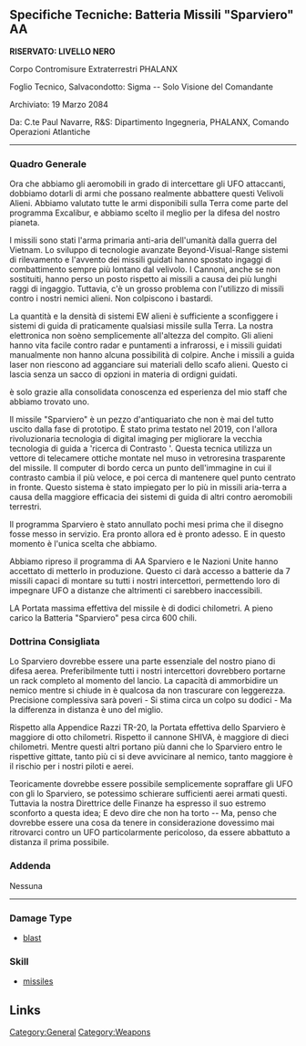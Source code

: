 ## Specifiche Tecniche: Batteria Missili "Sparviero" AA

**RISERVATO: LIVELLO NERO**

Corpo Contromisure Extraterrestri PHALANX

Foglio Tecnico, Salvacondotto: Sigma -- Solo Visione del Comandante

Archiviato: 19 Marzo 2084

Da: C.te Paul Navarre, R&S: Dipartimento Ingegneria, PHALANX, Comando
Operazioni Atlantiche

------------------------------------------------------------------------

### Quadro Generale

Ora che abbiamo gli aeromobili in grado di intercettare gli UFO
attaccanti, dobbiamo dotarli di armi che possano realmente abbattere
questi Velivoli Alieni. Abbiamo valutato tutte le armi disponibili sulla
Terra come parte del programma Excalibur, e abbiamo scelto il meglio per
la difesa del nostro pianeta.

I missili sono stati l'arma primaria anti-aria dell'umanità dalla guerra
del Vietnam. Lo sviluppo di tecnologie avanzate Beyond-Visual-Range
sistemi di rilevamento e l'avvento dei missili guidati hanno spostato
ingaggi di combattimento sempre più lontano dal velivolo. I Cannoni,
anche se non sostituiti, hanno perso un posto rispetto ai missili a
causa dei più lunghi raggi di ingaggio. Tuttavia, c'è un grosso problema
con l'utilizzo di missili contro i nostri nemici alieni. Non colpiscono
i bastardi.

La quantità e la densità di sistemi EW alieni è sufficiente a
sconfiggere i sistemi di guida di praticamente qualsiasi missile sulla
Terra. La nostra elettronica non soèno semplicemente all'altezza del
compito. Gli alieni hanno vita facile contro radar e puntamenti a
infrarossi, e i missili guidati manualmente non hanno alcuna possibilità
di colpire. Anche i missili a guida laser non riescono ad agganciare sui
materiali dello scafo alieni. Questo ci lascia senza un sacco di opzioni
in materia di ordigni guidati.

è solo grazie alla consolidata conoscenza ed esperienza del mio staff
che abbiamo trovato uno.

Il missile "Sparviero" è un pezzo d'antiquariato che non è mai del tutto
uscito dalla fase di prototipo. È stato prima testato nel 2019, con
l'allora rivoluzionaria tecnologia di digital imaging per migliorare la
vecchia tecnologia di guida a 'ricerca di Contrasto '. Questa tecnica
utilizza un vettore di telecamere ottiche montate nel muso in
vetroresina trasparente del missile. Il computer di bordo cerca un punto
dell'immagine in cui il contrasto cambia il più veloce, e poi cerca di
mantenere quel punto centrato in fronte. Questo sistema è stato
impiegato per lo più in missili aria-terra a causa della maggiore
efficacia dei sistemi di guida di altri contro aeromobili terrestri.

Il programma Sparviero è stato annullato pochi mesi prima che il disegno
fosse messo in servizio. Era pronto allora ed è pronto adesso. E in
questo momento è l'unica scelta che abbiamo.

Abbiamo ripreso il programma di AA Sparviero e le Nazioni Unite hanno
accettato di metterlo in produzione. Questo ci darà accesso a batterie
da 7 missili capaci di montare su tutti i nostri intercettori,
permettendo loro di impegnare UFO a distanze che altrimenti ci sarebbero
inaccessibili.

LA Portata massima effettiva del missile è di dodici chilometri. A pieno
carico la Batteria "Sparviero" pesa circa 600 chili.

### Dottrina Consigliata

Lo Sparviero dovrebbe essere una parte essenziale del nostro piano di
difesa aerea. Preferibilmente tutti i nostri intercettori dovrebbero
portarne un rack completo al momento del lancio. La capacità di
ammorbidire un nemico mentre si chiude in è qualcosa da non trascurare
con leggerezza. Precisione complessiva sarà poveri - Si stima circa un
colpo su dodici - Ma la differenza in distanza è uno del miglio.

Rispetto alla Appendice Razzi TR-20, la Portata effettiva dello
Sparviero è maggiore di otto chilometri. Rispetto il cannone SHIVA, è
maggiore di dieci chilometri. Mentre questi altri portano più danni che
lo Sparviero entro le rispettive gittate, tanto più ci si deve
avvicinare al nemico, tanto maggiore è il rischio per i nostri piloti e
aerei.

Teoricamente dovrebbe essere possibile semplicemente sopraffare gli UFO
con gli lo Sparviero, se potessimo schierare sufficienti aerei armati
questi. Tuttavia la nostra Direttrice delle Finanze ha espresso il suo
estremo sconforto a questa idea; E devo dire che non ha torto -- Ma,
penso che dovrebbe essere una cosa da tenere in considerazione dovessimo
mai ritrovarci contro un UFO particolarmente pericoloso, da essere
abbattuto a distanza il prima possibile.

### Addenda

Nessuna

------------------------------------------------------------------------

### Damage Type

- [blast](Damage/blast "wikilink")

### Skill

- [missiles](Skills/missiles "wikilink")

## Links

[Category:General](Category:General "wikilink")
[Category:Weapons](Category:Weapons "wikilink")